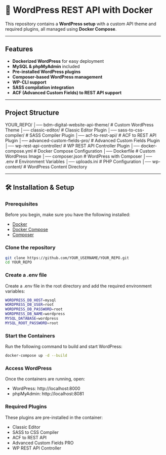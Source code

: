 # 🚀 WordPress REST API with Docker

This repository contains a **WordPress setup** with a custom API theme and required plugins, all managed using **Docker Compose**.

---

## Features
- **Dockerized WordPress** for easy deployment
- **MySQL & phpMyAdmin** included
- **Pre-installed WordPress plugins**
- **Composer-based WordPress management**
- **WP-CLI support**
- **SASS compilation integration**
- **ACF (Advanced Custom Fields) to REST API support**

---

## Project Structure
YOUR_REPO/ │── bdm-digital-website-api-theme/ # Custom WordPress Theme │── classic-editor/ # Classic Editor Plugin │── sass-to-css-compiler/ # SASS Compiler Plugin │── acf-to-rest-api/ # ACF to REST API Plugin │── advanced-custom-fields-pro/ # Advanced Custom Fields Plugin │── wp-rest-api-controller/ # WP REST API Controller Plugin │── docker-compose.yml # Docker Compose Configuration │── Dockerfile # Custom WordPress Image │── composer.json # WordPress with Composer │── .env # Environment Variables │── uploads.ini # PHP Configuration │── wp-content/ # WordPress Content Directory

---

## 🛠 Installation & Setup

### **Prerequisites**
Before you begin, make sure you have the following installed:
- [Docker](https://www.docker.com/get-started)
- [Docker Compose](https://docs.docker.com/compose/install/)
- [Composer](https://getcomposer.org/)

### **Clone the repository**

```sh
git clone https://github.com/YOUR_USERNAME/YOUR_REPO.git
cd YOUR_REPO
```

### **Create a .env file**
Create a .env file in the root directory and add the required environment variables:

```sh
WORDPRESS_DB_HOST=mysql
WORDPRESS_DB_USER=root
WORDPRESS_DB_PASSWORD=root
WORDPRESS_DB_NAME=wordpress
MYSQL_DATABASE=wordpress
MYSQL_ROOT_PASSWORD=root
```

### **Start the Containers**
Run the following command to build and start WordPress:

```sh
docker-compose up -d --build
```

### **Access WordPress**
Once the containers are running, open:

- WordPress: http://localhost:8000
- phpMyAdmin: http://localhost:8081

### **Required Plugins**
These plugins are pre-installed in the container:

- Classic Editor
- SASS to CSS Compiler
- ACF to REST API
- Advanced Custom Fields PRO
- WP REST API Controller